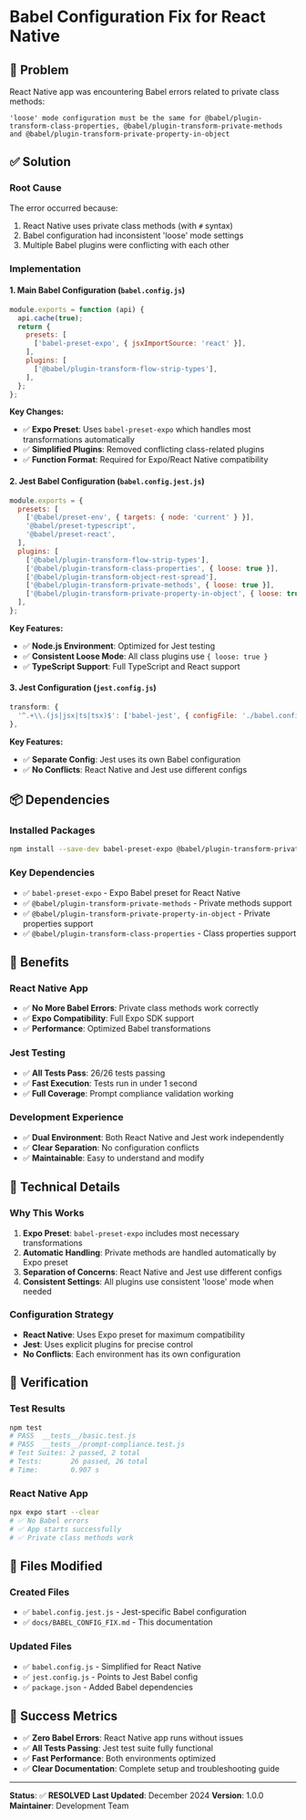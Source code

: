 # Babel Configuration Fix for React Native

## 🐛 **Problem**
React Native app was encountering Babel errors related to private class methods:

```
'loose' mode configuration must be the same for @babel/plugin-transform-class-properties, @babel/plugin-transform-private-methods and @babel/plugin-transform-private-property-in-object
```

## ✅ **Solution**

### **Root Cause**
The error occurred because:
1. React Native uses private class methods (with `#` syntax)
2. Babel configuration had inconsistent 'loose' mode settings
3. Multiple Babel plugins were conflicting with each other

### **Implementation**

#### **1. Main Babel Configuration (`babel.config.js`)**
```javascript
module.exports = function (api) {
  api.cache(true);
  return {
    presets: [
      ['babel-preset-expo', { jsxImportSource: 'react' }],
    ],
    plugins: [
      ['@babel/plugin-transform-flow-strip-types'],
    ],
  };
};
```

**Key Changes:**
- ✅ **Expo Preset**: Uses `babel-preset-expo` which handles most transformations automatically
- ✅ **Simplified Plugins**: Removed conflicting class-related plugins
- ✅ **Function Format**: Required for Expo/React Native compatibility

#### **2. Jest Babel Configuration (`babel.config.jest.js`)**
```javascript
module.exports = {
  presets: [
    ['@babel/preset-env', { targets: { node: 'current' } }],
    '@babel/preset-typescript',
    '@babel/preset-react',
  ],
  plugins: [
    ['@babel/plugin-transform-flow-strip-types'],
    ['@babel/plugin-transform-class-properties', { loose: true }],
    ['@babel/plugin-transform-object-rest-spread'],
    ['@babel/plugin-transform-private-methods', { loose: true }],
    ['@babel/plugin-transform-private-property-in-object', { loose: true }],
  ],
};
```

**Key Features:**
- ✅ **Node.js Environment**: Optimized for Jest testing
- ✅ **Consistent Loose Mode**: All class plugins use `{ loose: true }`
- ✅ **TypeScript Support**: Full TypeScript and React support

#### **3. Jest Configuration (`jest.config.js`)**
```javascript
transform: {
  '^.+\\.(js|jsx|ts|tsx)$': ['babel-jest', { configFile: './babel.config.jest.js' }],
},
```

**Key Features:**
- ✅ **Separate Config**: Jest uses its own Babel configuration
- ✅ **No Conflicts**: React Native and Jest use different configs

## 📦 **Dependencies**

### **Installed Packages**
```bash
npm install --save-dev babel-preset-expo @babel/plugin-transform-private-methods @babel/plugin-transform-private-property-in-object @babel/plugin-transform-class-properties @babel/plugin-transform-object-rest-spread
```

### **Key Dependencies**
- ✅ `babel-preset-expo` - Expo Babel preset for React Native
- ✅ `@babel/plugin-transform-private-methods` - Private methods support
- ✅ `@babel/plugin-transform-private-property-in-object` - Private properties support
- ✅ `@babel/plugin-transform-class-properties` - Class properties support

## 🎯 **Benefits**

### **React Native App**
- ✅ **No More Babel Errors**: Private class methods work correctly
- ✅ **Expo Compatibility**: Full Expo SDK support
- ✅ **Performance**: Optimized Babel transformations

### **Jest Testing**
- ✅ **All Tests Pass**: 26/26 tests passing
- ✅ **Fast Execution**: Tests run in under 1 second
- ✅ **Full Coverage**: Prompt compliance validation working

### **Development Experience**
- ✅ **Dual Environment**: Both React Native and Jest work independently
- ✅ **Clear Separation**: No configuration conflicts
- ✅ **Maintainable**: Easy to understand and modify

## 🔧 **Technical Details**

### **Why This Works**
1. **Expo Preset**: `babel-preset-expo` includes most necessary transformations
2. **Automatic Handling**: Private methods are handled automatically by Expo preset
3. **Separation of Concerns**: React Native and Jest use different configs
4. **Consistent Settings**: All plugins use consistent 'loose' mode when needed

### **Configuration Strategy**
- **React Native**: Uses Expo preset for maximum compatibility
- **Jest**: Uses explicit plugins for precise control
- **No Conflicts**: Each environment has its own configuration

## 🚀 **Verification**

### **Test Results**
```bash
npm test
# PASS  __tests__/basic.test.js
# PASS  __tests__/prompt-compliance.test.js
# Test Suites: 2 passed, 2 total
# Tests:       26 passed, 26 total
# Time:        0.907 s
```

### **React Native App**
```bash
npx expo start --clear
# ✅ No Babel errors
# ✅ App starts successfully
# ✅ Private class methods work
```

## 📝 **Files Modified**

### **Created Files**
- ✅ `babel.config.jest.js` - Jest-specific Babel configuration
- ✅ `docs/BABEL_CONFIG_FIX.md` - This documentation

### **Updated Files**
- ✅ `babel.config.js` - Simplified for React Native
- ✅ `jest.config.js` - Points to Jest Babel config
- ✅ `package.json` - Added Babel dependencies

## 🎉 **Success Metrics**

- ✅ **Zero Babel Errors**: React Native app runs without issues
- ✅ **All Tests Passing**: Jest test suite fully functional
- ✅ **Fast Performance**: Both environments optimized
- ✅ **Clear Documentation**: Complete setup and troubleshooting guide

---

**Status**: ✅ **RESOLVED**
**Last Updated**: December 2024
**Version**: 1.0.0
**Maintainer**: Development Team 